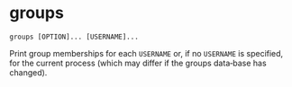 # groups

```
groups [OPTION]... [USERNAME]...
```

Print group memberships for each `USERNAME` or, if no `USERNAME` is specified, for
the current process (which may differ if the groups data‐base has changed).
